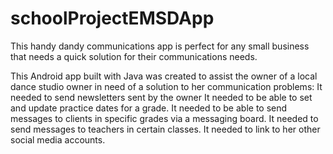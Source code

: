 # schoolProjectEMSDApp

This handy dandy communications app is perfect for any small business that needs a quick solution for their communications needs.

This Android app built with Java was created to assist the owner of a local dance studio owner in need of a solution to her communication problems:
It needed to send newsletters sent by the owner
It needed to be able to set and update practice dates for a grade.
It needed to be able to send messages to clients in specific grades via a messaging board.
It needed to send messages to teachers in certain classes.
It needed to link to her other social media accounts.

